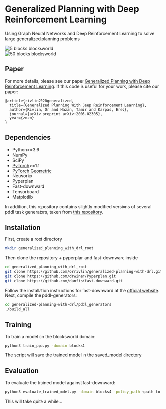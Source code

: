 # Generalized Planning with Deep Reinforcement Learning

Using Graph Neural Networks and Deep Reinforcement Learning to solve large generalized planning problems

![5 blocks blocksworld](images/blocksworld_solution_gifs/blocksworld_5.gif)   
![50 blocks blocksworld](images/blocksworld_solution_gifs/blocksworld_50.gif)


## Paper
For more details, please see our paper [Generalized Planning with Deep Reinforcement Learning](https://arxiv.org/abs/2005.02305). If this code is useful for your work, please cite our paper:

```
@article{rivlin2020generalized,
  title={Generalized Planning With Deep Reinforcement Learning},
  author={Rivlin, Or and Hazan, Tamir and Karpas, Erez},
  journal={arXiv preprint arXiv:2005.02305},
  year={2020}
}
``` 

## Dependencies

* Python>=3.6
* NumPy
* SciPy
* [PyTorch](http://pytorch.org/)>=1.1
* [PyTorch Geometric](https://github.com/rusty1s/pytorch_geometric)
* Networkx
* Pyperplan
* Fast-downward
* Tensorboard
* Matplotlib

In addition, this repository contains slightly modified versions of several pddl task generators, taken from [this repository](https://github.com/AI-Planning/pddl-generators).

## Installation
First, create a root directory
```bash
mkdir generalized_planning_with_drl_root
```
Then clone the repository + pyperplan and fast-downward inside
```bash
cd generalized_planning_with_drl_root
git clone https://github.com/orrivlin/generalized-planning-with-drl.git
git clone https://github.com/drwiner/Pyperplan.git
git clone https://github.com/danfis/fast-downward.git
```
Follow the installation instructions for fast-downward at the [official website](http://www.fast-downward.org/).
Next, compile the pddl-generators:
```bash
cd generalized-planning-with-drl/pddl_generators
./build_all
```

## Training
To train a model on the blocksworld domain:
```bash
python3 train_ppo.py -domain blocks4
```
The script will save the trained model in the saved_model directory

## Evaluation
To evaluate the trained model against fast-downward:
```bash
python3 evaluate_trained_mdel.py -domain blocks4 -policy_path <path to model directory>/PPO_best_eval_model.pt
```
This will take quite a while...



